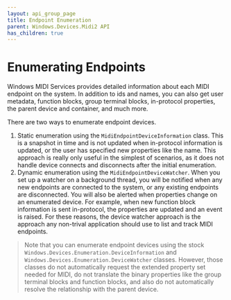 ```yaml
---
layout: api_group_page
title: Endpoint Enumeration
parent: Windows.Devices.Midi2 API
has_children: true
---
```


# Enumerating Endpoints

Windows MIDI Services provides detailed information about each MIDI endpoint on the system. In addition to ids and names, you can also get user metadata, function blocks, group terminal blocks, in-protocol properties, the parent device and container, and much more.

There are two ways to enumerate endpoint devices.

1. Static enumeration using the `MidiEndpointDeviceInformation` class. This is a snapshot in time and is not updated when in-protocol information is updated, or the user has specified new properties like the name. This approach is really only useful in the simplest of scenarios, as it does not handle device connects and disconnects after the initial enumeration.
2. Dynamic enumeration using the `MidiEndpointDeviceWatcher`. When you set up a watcher on a background thread, you will be notified when any new endpoints are connected to the system, or any existing endpoints are disconnected. You will also be alerted when properties change on an enumerated device. For example, when new function block information is sent in-protocol, the properties are updated and an event is raised. For these reasons, the device watcher approach is the approach any non-trival application should use to list and track MIDI endpoints.

> Note that you can enumerate endpoint devices using the stock `Windows.Devices.Enumeration.DeviceInformation` and `Windows.Devices.Enumeration.DeviceWatcher` classes. However, those classes do not automatically request the extended property set needed for MIDI, do not translate the binary properties like the group terminal blocks and function blocks, and also do not automatically resolve the relationship with the parent device.
